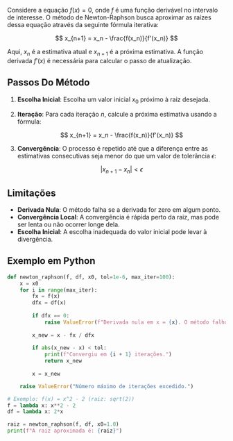 Considere a equação $f(x) = 0$, onde $f$ é uma função derivável no intervalo de interesse. O método de Newton-Raphson busca aproximar as raízes dessa equação através da seguinte fórmula iterativa:

$$
x_{n+1} = x_n - \frac{f(x_n)}{f'(x_n)}
$$

Aqui, $x_n$ é a estimativa atual e $x_{n+1}$ é a próxima estimativa. A função derivada $f'(x)$ é necessária para calcular o passo de atualização.

## Passos Do Método

1. **Escolha Inicial**: Escolha um valor inicial $x_0$ próximo à raiz desejada.
2. **Iteração**: Para cada iteração $n$, calcule a próxima estimativa usando a fórmula:

   $$
   x_{n+1} = x_n - \frac{f(x_n)}{f'(x_n)}
   $$

3. **Convergência**: O processo é repetido até que a diferença entre as estimativas consecutivas seja menor do que um valor de tolerância $\epsilon$:

   $$
   |x_{n+1} - x_n| < \epsilon
   $$

## Limitações

- **Derivada Nula**: O método falha se a derivada for zero em algum ponto.
- **Convergência Local**: A convergência é rápida perto da raiz, mas pode ser lenta ou não ocorrer longe dela.
- **Escolha Inicial**: A escolha inadequada do valor inicial pode levar à divergência.

## Exemplo em Python

``` python
def newton_raphson(f, df, x0, tol=1e-6, max_iter=100):
    x = x0
    for i in range(max_iter):
        fx = f(x)
        dfx = df(x)
        
        if dfx == 0:
            raise ValueError(f"Derivada nula em x = {x}. O método falhou.")
        
        x_new = x - fx / dfx
        
        if abs(x_new - x) < tol:
            print(f"Convergiu em {i + 1} iterações.")
            return x_new
        
        x = x_new

    raise ValueError("Número máximo de iterações excedido.")

# Exemplo: f(x) = x^2 - 2 (raiz: sqrt(2))
f = lambda x: x**2 - 2
df = lambda x: 2*x

raiz = newton_raphson(f, df, x0=1.0)
print(f"A raiz aproximada é: {raiz}")
```